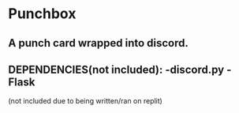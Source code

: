 # Punchbox
A punch card wrapped into discord.
---
DEPENDENCIES(not included):
  -discord.py
  -Flask
---
(not included due to being written/ran on replit)
